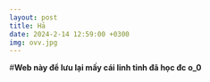 ```yaml
---
layout: post
title: Hả
date: 2024-2-14 12:59:00 +0300
img: ovv.jpg
---
```

#**Web này để lưu lại mấy cái linh tinh đã học đc o_0**



  
